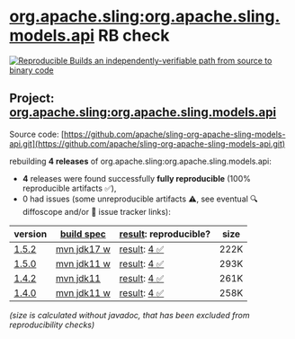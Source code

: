 [org.apache.sling:org.apache.sling.models.api](https://central.sonatype.com/artifact/org.apache.sling/org.apache.sling.models.api/versions) RB check
=======

[![Reproducible Builds](https://reproducible-builds.org/images/logos/rb.svg) an independently-verifiable path from source to binary code](https://reproducible-builds.org/)

## Project: [org.apache.sling:org.apache.sling.models.api](https://central.sonatype.com/artifact/org.apache.sling/org.apache.sling.models.api/versions)

Source code: [https://github.com/apache/sling-org-apache-sling-models-api.git](https://github.com/apache/sling-org-apache-sling-models-api.git)

rebuilding **4 releases** of org.apache.sling:org.apache.sling.models.api:
- **4** releases were found successfully **fully reproducible** (100% reproducible artifacts :white_check_mark:),
- 0 had issues (some unreproducible artifacts :warning:, see eventual :mag: diffoscope and/or :memo: issue tracker links):

| version | [build spec](/BUILDSPEC.md) | [result](https://reproducible-builds.org/docs/jvm/): reproducible? | size |
| -- | --------- | ------ | -- |
| [1.5.2](https://central.sonatype.com/artifact/org.apache.sling/org.apache.sling.models.api/1.5.2/pom) | [mvn jdk17 w](org.apache.sling.models.api-1.5.2.buildspec) | [result](org.apache.sling.models.api-1.5.2.buildinfo): [4 :white_check_mark: ](org.apache.sling.models.api-1.5.2.buildcompare) | 222K |
| [1.5.0](https://central.sonatype.com/artifact/org.apache.sling/org.apache.sling.models.api/1.5.0/pom) | [mvn jdk11 w](org.apache.sling.models.api-1.5.0.buildspec) | [result](org.apache.sling.models.api-1.5.0.buildinfo): [4 :white_check_mark: ](org.apache.sling.models.api-1.5.0.buildcompare) | 293K |
| [1.4.2](https://central.sonatype.com/artifact/org.apache.sling/org.apache.sling.models.api/1.4.2/pom) | [mvn jdk11](org.apache.sling.models.api-1.4.2.buildspec) | [result](org.apache.sling.models.api-1.4.2.buildinfo): [4 :white_check_mark: ](org.apache.sling.models.api-1.4.2.buildcompare) | 261K |
| [1.4.0](https://central.sonatype.com/artifact/org.apache.sling/org.apache.sling.models.api/1.4.0/pom) | [mvn jdk11 w](org.apache.sling.models.api-1.4.0.buildspec) | [result](org.apache.sling.models.api-1.4.0.buildinfo): [4 :white_check_mark: ](org.apache.sling.models.api-1.4.0.buildcompare) | 258K |

<i>(size is calculated without javadoc, that has been excluded from reproducibility checks)</i>
